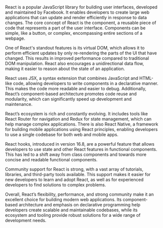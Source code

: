 React is a popular JavaScript library for building user interfaces, developed and maintained by Facebook. It enables developers to create large web applications that can update and render efficiently in response to data changes. The core concept of React is the component, a reusable piece of code that represents a part of the user interface. Components can be simple, like a button, or complex, encompassing entire sections of a webpage.

One of React's standout features is its virtual DOM, which allows it to perform efficient updates by only re-rendering the parts of the UI that have changed. This results in improved performance compared to traditional DOM manipulation. React also encourages a unidirectional data flow, making it easier to reason about the state of an application.

React uses JSX, a syntax extension that combines JavaScript and HTML-like code, allowing developers to write components in a declarative manner. This makes the code more readable and easier to debug. Additionally, React’s component-based architecture promotes code reuse and modularity, which can significantly speed up development and maintenance.

React’s ecosystem is rich and constantly evolving. It includes tools like React Router for navigation and Redux for state management, which can help manage complex applications. There is also React Native, a framework for building mobile applications using React principles, enabling developers to use a single codebase for both web and mobile apps.

React hooks, introduced in version 16.8, are a powerful feature that allows developers to use state and other React features in functional components. This has led to a shift away from class components and towards more concise and readable functional components.

Community support for React is strong, with a vast array of tutorials, libraries, and third-party tools available. This support makes it easier for new developers to learn and adopt React, as well as for experienced developers to find solutions to complex problems.

Overall, React’s flexibility, performance, and strong community make it an excellent choice for building modern web applications. Its component-based architecture and emphasis on declarative programming help developers create scalable and maintainable codebases, while its ecosystem and tooling provide robust solutions for a wide range of development needs.
